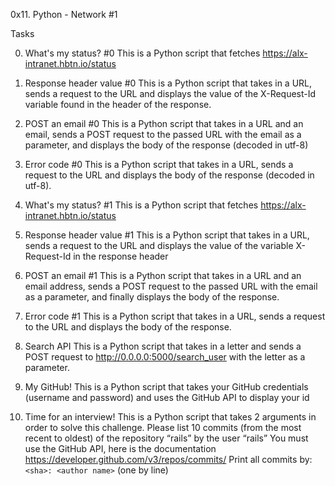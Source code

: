 0x11. Python - Network #1

Tasks

0. What's my status? #0
This is a Python script that fetches https://alx-intranet.hbtn.io/status

1. Response header value #0
This is a Python script that takes in a URL, sends a request to the URL and displays the value of the X-Request-Id variable found in the header of the response.

2. POST an email #0
This is a Python script that takes in a URL and an email, sends a POST request to the passed URL with the email as a parameter, and displays the body of the response (decoded in utf-8)

3. Error code #0
This is a Python script that takes in a URL, sends a request to the URL and displays the body of the response (decoded in utf-8).

4. What's my status? #1
This is a Python script that fetches https://alx-intranet.hbtn.io/status

5. Response header value #1
This is a Python script that takes in a URL, sends a request to the URL and displays the value of the variable X-Request-Id in the response header

6. POST an email #1
This is a Python script that takes in a URL and an email address, sends a POST request to the passed URL with the email as a parameter, and finally displays the body of the response.

7. Error code #1
This is a Python script that takes in a URL, sends a request to the URL and displays the body of the response.

8. Search API
This is a Python script that takes in a letter and sends a POST request to http://0.0.0.0:5000/search_user with the letter as a parameter.

9. My GitHub!
This is a Python script that takes your GitHub credentials (username and password) and uses the GitHub API to display your id

10. Time for an interview!
This is a Python script that takes 2 arguments in order to solve this challenge.
Please list 10 commits (from the most recent to oldest) of the repository “rails” by the user “rails”
You must use the GitHub API, here is the documentation https://developer.github.com/v3/repos/commits/
Print all commits by: `<sha>: <author name>` (one by line)
